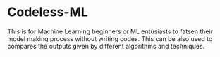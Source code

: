 # Codeless-ML
This is for Machine Learning beginners or ML entusiasts to fatsen their model making process without writing codes.
This can be also used to compares the outputs given by different algorithms and techniques.
